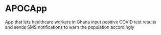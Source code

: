 # APOCApp
App that lets healthcare workers in Ghana input positive COVID test results and sends SMS notifications to warn the population accordingly
